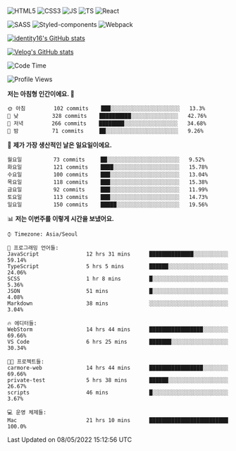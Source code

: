 ![HTML5](https://img.shields.io/badge/html5-E34F26?style=for-the-badge&logo=html5&logoColor=white)
![CSS3](https://img.shields.io/badge/css3-1572B6?style=for-the-badge&logo=css3&logoColor=white)
![JS](https://img.shields.io/badge/javascript-F7DF1E?style=for-the-badge&logo=javascript&logoColor=black)
![TS](https://img.shields.io/badge/typescript-3178C6?style=for-the-badge&logo=typescript&logoColor=white)
![React](https://img.shields.io/badge/react-61DAFB?style=for-the-badge&logo=javascript&logoColor=black)

![SASS](https://img.shields.io/badge/sass-CC6699?style=for-the-badge&logo=sass&logoColor=white)
![Styled-components](https://img.shields.io/badge/styled_components-DB7093?style=for-the-badge&logo=styled-components&logoColor=white)
![Webpack](https://img.shields.io/badge/webpack-8DD6F9?style=for-the-badge&logo=webpack&logoColor=black)

[![identity16's GitHub stats](https://github-readme-stats.vercel.app/api?username=identity16&theme=graywhite&show_icons=true)](https://github.com/anuraghazra/github-readme-stats)

[![Velog's GitHub stats](https://velog-readme-stats.vercel.app/api?name=identity16)](https://velog-readme-stats.vercel.app/api/redirect?name=identity16)

<!--START_SECTION:waka-->
![Code Time](http://img.shields.io/badge/Code%20Time-0-blue)

![Profile Views](http://img.shields.io/badge/Profile%20Views-14-blue)

**저는 아침형 인간이에요. 🐤** 

```text
🌞 아침         102 commits    ███░░░░░░░░░░░░░░░░░░░░░░   13.3% 
🌆 낮　         328 commits    ██████████░░░░░░░░░░░░░░░   42.76% 
🌃 저녁         266 commits    ████████░░░░░░░░░░░░░░░░░   34.68% 
🌙 밤　         71 commits     ██░░░░░░░░░░░░░░░░░░░░░░░   9.26%

```
📅 **제가 가장 생산적인 날은 일요일이에요.** 

```text
월요일          73 commits     ██░░░░░░░░░░░░░░░░░░░░░░░   9.52% 
화요일          121 commits    ████░░░░░░░░░░░░░░░░░░░░░   15.78% 
수요일          100 commits    ███░░░░░░░░░░░░░░░░░░░░░░   13.04% 
목요일          118 commits    ███░░░░░░░░░░░░░░░░░░░░░░   15.38% 
금요일          92 commits     ███░░░░░░░░░░░░░░░░░░░░░░   11.99% 
토요일          113 commits    ███░░░░░░░░░░░░░░░░░░░░░░   14.73% 
일요일          150 commits    █████░░░░░░░░░░░░░░░░░░░░   19.56%

```


📊 **저는 이번주를 이렇게 시간을 보냈어요.** 

```text
⌚︎ Timezone: Asia/Seoul

💬 프로그래밍 언어들: 
JavaScript               12 hrs 31 mins      ██████████████░░░░░░░░░░░   59.14% 
TypeScript               5 hrs 5 mins        ██████░░░░░░░░░░░░░░░░░░░   24.06% 
SCSS                     1 hr 8 mins         █░░░░░░░░░░░░░░░░░░░░░░░░   5.36% 
JSON                     51 mins             █░░░░░░░░░░░░░░░░░░░░░░░░   4.08% 
Markdown                 38 mins             ░░░░░░░░░░░░░░░░░░░░░░░░░   3.04%

🔥 에디터들: 
WebStorm                 14 hrs 44 mins      █████████████████░░░░░░░░   69.66% 
VS Code                  6 hrs 25 mins       ███████░░░░░░░░░░░░░░░░░░   30.34%

🐱‍💻 프로젝트들: 
carmore-web              14 hrs 44 mins      █████████████████░░░░░░░░   69.66% 
private-test             5 hrs 38 mins       ██████░░░░░░░░░░░░░░░░░░░   26.67% 
scripts                  46 mins             █░░░░░░░░░░░░░░░░░░░░░░░░   3.67%

💻 운영 체제들: 
Mac                      21 hrs 10 mins      █████████████████████████   100.0%

```


 Last Updated on 08/05/2022 15:12:56 UTC
<!--END_SECTION:waka-->

